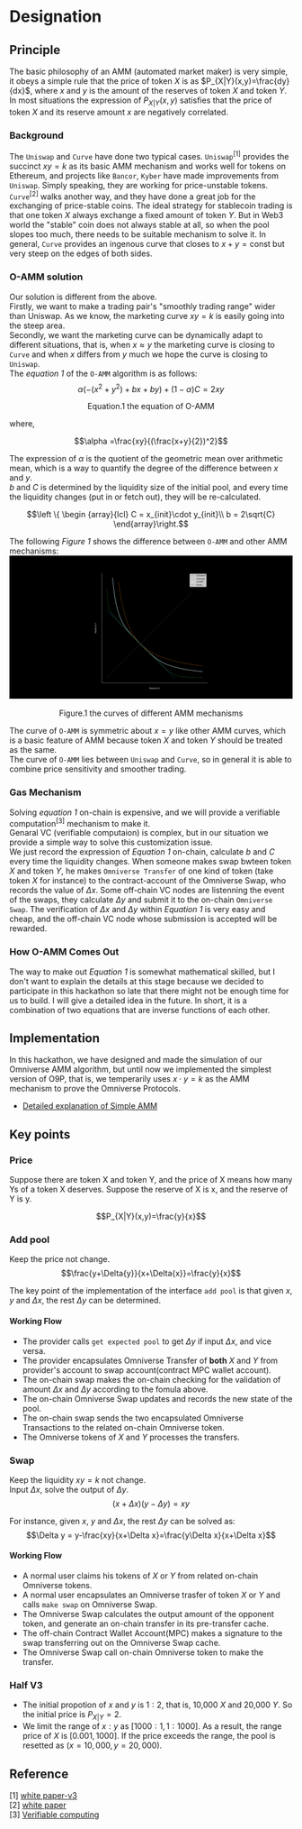 # Designation
## Principle
The basic philosophy of an AMM (automated market maker) is very simple, it obeys a simple rule that the price of token $X$ is as $P_{X|Y}(x,y)=\frac{dy}{dx}$, where $x$ and $y$ is the amount of the reserves of token $X$ and token $Y$. In most situations the expression of $P_{X|Y}(x,y)$ satisfies that the price of token $X$ and its reserve amount $x$ are negatively correlated.  
### Background
The `Uniswap` and `Curve` have done two typical cases. `Uniswap`<sup>[1]</sup> provides the succinct $xy=k$ as its basic AMM mechanism and works well for tokens on Ethereum, and projects like `Bancor`, `Kyber` have made improvements from `Uniswap`. Simply speaking, they are working for price-unstable tokens.  
`Curve`<sup>[2]</sup> walks another way, and they have done a great job for the exchanging of price-stable coins. The ideal strategy for stablecoin trading is that one token $X$ always exchange a fixed amount of token $Y$. But in Web3 world the "stable" coin does not always stable at all, so when the pool slopes too much, there needs to be suitable mechanism to solve it. In general, `Curve` provides an ingenous curve that closes to $x+y=\text{const}$ but very steep on the edges of both sides.  

### O-AMM solution
Our solution is different from the above.  
Firstly, we want to make a trading pair's "smoothly trading range" wider than Uniswap. As we know, the marketing curve $xy=k$ is easily going into the steep area.  
Secondly, we want the marketing curve can be dynamically adapt to different situations, that is, when $x\approx y$ the marketing curve is closing to `Curve` and when $x$ differs from $y$ much we hope the curve is closing to `Uniswap`.  
The *equation 1* of the `O-AMM` algorithm is as follows:  
$$\alpha(-(x^2+y^2)+bx+by)+(1-\alpha)C=2xy$$  
<p align="center">Equation.1 the equation of O-AMM</p>  
where,  

$$\alpha =\frac{xy}{(\frac{x+y}{2})^2}$$  

The expression of $\alpha$ is the quotient of the geometric mean over arithmetic mean, which is a way to quantify the degree of the difference between $x$ and $y$.  
$b$ and $C$ is determined by the liquidity size of the initial pool, and every time the liquidity changes (put in or fetch out), they will be re-calculated.  

$$\left \{ \begin {array}{lcl}
C = x_{init}\cdot y_{init}\\
b = 2\sqrt{C}
\end{array}\right.$$  

The following *Figure 1* shows the difference between `O-AMM` and other AMM mechanisms:  
![img](./assets/Figure_1.png)  
<p align="center">Figure.1 the curves of different AMM mechanisms</p>  

The curve of `O-AMM` is symmetric about $x = y$ like other AMM curves, which is a basic feature of AMM because token $X$ and token $Y$ should be treated as the same.  
The curve of `O-AMM` lies between `Uniswap` and `Curve`, so in general it is able to combine price sensitivity and smoother trading.  

### Gas Mechanism
Solving *equation 1* on-chain is expensive, and we will provide a verifiable computation<sup>[3]</sup> mechanism to make it.  
Genaral VC (verifiable computaion) is complex, but in our situation we provide a simple way to solve this customization issue.  
We just record the expression of *Equation 1* on-chain, calculate $b$ and $C$ every time the liquidity changes. When someone makes swap bwteen token $X$ and token $Y$, he makes `Omniverse Transfer` of one kind of token (take token $X$ for instance) to the contract-account of the Omniverse Swap, who records the value of $\Delta{x}$. Some off-chain VC nodes are listenning the event of the swaps, they calculate $\Delta{y}$ and submit it to the on-chain `Omniverse Swap`. The verification of $\Delta{x}$ and $\Delta{y}$ within *Equation 1* is very easy and cheap, and the off-chain VC node whose submission is accepted will be rewarded.  

### How O-AMM Comes Out
The way to make out *Equation 1* is somewhat mathematical skilled, but I don't want to explain the details at this stage because we decided to participate in this hackathon so late that there might not be enough time for us to build. I will give a detailed idea in the future. In short, it is a combination of two equations that are inverse functions of each other.  

## Implementation
In this hackathon, we have designed and made the simulation of our Omniverse AMM algorithm, but until now we implemented the simplest version of O9P, that is, we temperarily uses $x\cdot y=k$ as the AMM mechanism to prove the Omniverse Protocols.  
* [Detailed explanation of Simple AMM](https://github.com/xiyu1984/Blog/blob/main/docs/AMM/uniswap%20explanation.md)

## Key points
### Price
Suppose there are token X and token Y, and the price of X means how many Ys of a token X deserves. Suppose the reserve of X is x, and the reserve of Y is y.  

$$P_{X|Y}(x,y)=\frac{y}{x}$$

### Add pool
Keep the price not change.  
$$\frac{y+\Delta{y}}{x+\Delta{x}}=\frac{y}{x}$$  

The key point of the implementation of the interface `add pool` is that given $x$, $y$ and $\Delta x$, the rest $\Delta y$ can be determined.  

#### Working Flow
* The provider calls `get expected pool` to get $\Delta y$ if input $\Delta x$, and vice versa.
* The provider encapsulates Omniverse Transfer of **both** $X$ and $Y$ from provider's account to swap account(contract MPC wallet account).
* The on-chain swap makes the on-chain checking for the validation of amount $\Delta x$ and $\Delta y$ according to the fomula above.
* The on-chain Omniverse Swap updates and records the new state of the pool.
* The on-chain swap sends the two encapsulated Omniverse Transactions to the related on-chain Omniverse token.
* The Omniverse tokens of $X$ and $Y$ processes the transfers.

### Swap
Keep the liquidity $xy=k$ not change.  
Input $\Delta x$, solve the output of $\Delta y$.  
$$(x+\Delta x)(y-\Delta y)=xy$$  

For instance, given $x$, $y$ and $\Delta x$, the rest $\Delta y$ can be solved as:  
$$\Delta y = y-\frac{xy}{x+\Delta x}=\frac{y\Delta x}{x+\Delta x}$$  

#### Working Flow
* A normal user claims his tokens of $X$ or $Y$ from related on-chain Omniverse tokens.
* A normal user encapsulates an Omniverse trasfer of token $X$ or $Y$ and calls `make swap` on Omniverse Swap.
* The Omniverse Swap calculates the output amount of the opponent token, and generate an on-chain transfer in its pre-transfer cache.
* The off-chain Contract Wallet Account(MPC) makes a signature to the swap transferring out on the Omniverse Swap cache.
* The Omniverse Swap call on-chain Omniverse token to make the transfer.
 
### Half V3
* The initial propotion of $x$ and $y$ is $1:2$, that is, 10,000 $X$ and 20,000 $Y$. So the initial price is $P_{X|Y}=2$. 
* We limit the range of $x:y$ as $[1000:1, 1:1000]$. As a result, the range price of $X$ is $[0.001, 1000]$. If the price exceeds the range, the pool is resetted as $(x=10,000, y=20,000)$.  

## Reference
[1] [white paper-v3](https://uniswap.org/whitepaper-v3.pdf)   
[2] [white paper](https://classic.curve.fi/files/stableswap-paper.pdf)  
[3] [Verifiable computing](https://en.wikipedia.org/wiki/Verifiable_computing)
